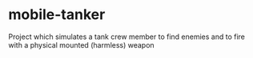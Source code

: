 mobile-tanker
=============

Project which simulates a tank crew member to find enemies and to fire with a physical mounted (harmless) weapon
